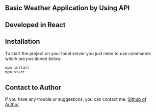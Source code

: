 ## Basic Weather Application by Using API 
## Developed in React

## Installation
To start the project on your local server you just need to use commands which are positioned below.

```bash
npm install
npm start
```

## Contact to Author
If you have any trouble or suggestions, you can contact me.
[Github of Author](https://github.com/bdedeogluu)